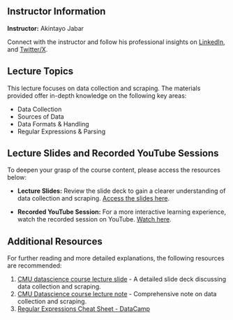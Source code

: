 ## Instructor Information

**Instructor:** Akintayo Jabar

Connect with the instructor and follow his professional insights on [LinkedIn](https://www.linkedin.com/in/tayo-jabar/), and [Twitter/X](https://twitter.com/EnigmaticMe_).

## Lecture Topics
This lecture focuses on data collection and scraping. The materials provided offer in-depth knowledge on the following key areas:

- Data Collection
- Sources of Data
- Data Formats & Handling
- Regular Expressions & Parsing


## Lecture Slides and Recorded YouTube Sessions

To deepen your grasp of the course content, please access the resources below:

- **Lecture Slides:** Review the slide deck to gain a clearer understanding of data collection and scraping. [Access the slides here](https://docs.google.com/presentation/d/e/2PACX-1vQbpgl2nbHwqDCueVVYr5AztWGtiy5L3hjcPzw1_Ue_8aV9RH47mQVdx3ppyxVfuQ/pub?start=false&loop=false&delayms=3000).

- **Recorded YouTube Session:** For a more interactive learning experience, watch the recorded session on YouTube. [Watch here](https://www.youtube.com/live/PJEuMJTFt8Y).


## Additional Resources
For further reading and more detailed explanations, the following resources are recommended:
1. [CMU datascience course lecture slide](https://www.datasciencecourse.org/slides/15388_S22_Lecture_2_data_collection.pdf) - A detailed slide deck discussing data collection and scraping.
2. [CMU Datascience course lecture note](https://www.datasciencecourse.org/notes/data_collection/) - Comprehensive note on data collection and scraping.
3. [Regular Expressions Cheat Sheet - DataCamp](https://www.datacamp.com/cheat-sheet/reqular-expresso)
